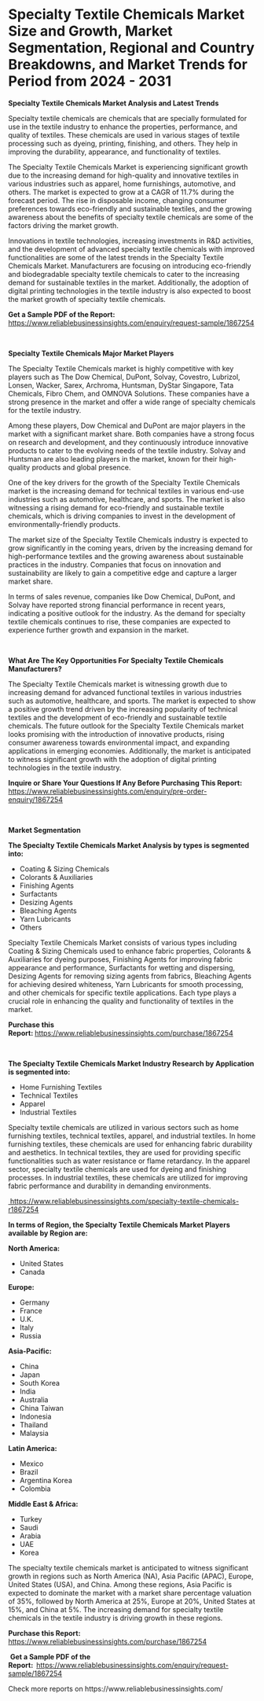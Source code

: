 <p><h1>Specialty Textile Chemicals Market Size and Growth, Market Segmentation, Regional and Country Breakdowns, and Market Trends for Period from 2024 -  2031</h1></p><p><strong>Specialty Textile Chemicals Market Analysis and Latest Trends</strong></p>
<p><p>Specialty textile chemicals are chemicals that are specially formulated for use in the textile industry to enhance the properties, performance, and quality of textiles. These chemicals are used in various stages of textile processing such as dyeing, printing, finishing, and others. They help in improving the durability, appearance, and functionality of textiles.</p><p>The Specialty Textile Chemicals Market is experiencing significant growth due to the increasing demand for high-quality and innovative textiles in various industries such as apparel, home furnishings, automotive, and others. The market is expected to grow at a CAGR of 11.7% during the forecast period. The rise in disposable income, changing consumer preferences towards eco-friendly and sustainable textiles, and the growing awareness about the benefits of specialty textile chemicals are some of the factors driving the market growth.</p><p>Innovations in textile technologies, increasing investments in R&D activities, and the development of advanced specialty textile chemicals with improved functionalities are some of the latest trends in the Specialty Textile Chemicals Market. Manufacturers are focusing on introducing eco-friendly and biodegradable specialty textile chemicals to cater to the increasing demand for sustainable textiles in the market. Additionally, the adoption of digital printing technologies in the textile industry is also expected to boost the market growth of specialty textile chemicals.</p></p>
<p><strong>Get a Sample PDF of the Report:&nbsp;</strong> <a href="https://www.reliablebusinessinsights.com/enquiry/request-sample/1867254">https://www.reliablebusinessinsights.com/enquiry/request-sample/1867254</a></p>
<p>&nbsp;</p>
<p><strong>Specialty Textile Chemicals Major Market Players</strong></p>
<p><p>The Specialty Textile Chemicals market is highly competitive with key players such as The Dow Chemical, DuPont, Solvay, Covestro, Lubrizol, Lonsen, Wacker, Sarex, Archroma, Huntsman, DyStar Singapore, Tata Chemicals, Fibro Chem, and OMNOVA Solutions. These companies have a strong presence in the market and offer a wide range of specialty chemicals for the textile industry.</p><p>Among these players, Dow Chemical and DuPont are major players in the market with a significant market share. Both companies have a strong focus on research and development, and they continuously introduce innovative products to cater to the evolving needs of the textile industry. Solvay and Huntsman are also leading players in the market, known for their high-quality products and global presence.</p><p>One of the key drivers for the growth of the Specialty Textile Chemicals market is the increasing demand for technical textiles in various end-use industries such as automotive, healthcare, and sports. The market is also witnessing a rising demand for eco-friendly and sustainable textile chemicals, which is driving companies to invest in the development of environmentally-friendly products.</p><p>The market size of the Specialty Textile Chemicals industry is expected to grow significantly in the coming years, driven by the increasing demand for high-performance textiles and the growing awareness about sustainable practices in the industry. Companies that focus on innovation and sustainability are likely to gain a competitive edge and capture a larger market share.</p><p>In terms of sales revenue, companies like Dow Chemical, DuPont, and Solvay have reported strong financial performance in recent years, indicating a positive outlook for the industry. As the demand for specialty textile chemicals continues to rise, these companies are expected to experience further growth and expansion in the market.</p></p>
<p>&nbsp;</p>
<p><strong>What Are The Key Opportunities For Specialty Textile Chemicals Manufacturers?</strong></p>
<p><p>The Specialty Textile Chemicals market is witnessing growth due to increasing demand for advanced functional textiles in various industries such as automotive, healthcare, and sports. The market is expected to show a positive growth trend driven by the increasing popularity of technical textiles and the development of eco-friendly and sustainable textile chemicals. The future outlook for the Specialty Textile Chemicals market looks promising with the introduction of innovative products, rising consumer awareness towards environmental impact, and expanding applications in emerging economies. Additionally, the market is anticipated to witness significant growth with the adoption of digital printing technologies in the textile industry.</p></p>
<p><strong>Inquire or Share Your Questions If Any Before Purchasing This Report:</strong> <a href="https://www.reliablebusinessinsights.com/enquiry/pre-order-enquiry/1867254">https://www.reliablebusinessinsights.com/enquiry/pre-order-enquiry/1867254</a></p>
<p>&nbsp;</p>
<p><strong>Market Segmentation</strong></p>
<p><strong>The Specialty Textile Chemicals Market Analysis by types is segmented into:</strong></p>
<p><ul><li>Coating & Sizing Chemicals</li><li>Colorants & Auxiliaries</li><li>Finishing Agents</li><li>Surfactants</li><li>Desizing Agents</li><li>Bleaching Agents</li><li>Yarn Lubricants</li><li>Others</li></ul></p>
<p><p>Specialty Textile Chemicals Market consists of various types including Coating & Sizing Chemicals used to enhance fabric properties, Colorants & Auxiliaries for dyeing purposes, Finishing Agents for improving fabric appearance and performance, Surfactants for wetting and dispersing, Desizing Agents for removing sizing agents from fabrics, Bleaching Agents for achieving desired whiteness, Yarn Lubricants for smooth processing, and other chemicals for specific textile applications. Each type plays a crucial role in enhancing the quality and functionality of textiles in the market.</p></p>
<p><strong>Purchase this Report:&nbsp;</strong><a href="https://www.reliablebusinessinsights.com/purchase/1867254">https://www.reliablebusinessinsights.com/purchase/1867254</a></p>
<p>&nbsp;</p>
<p><strong>The Specialty Textile Chemicals Market Industry Research by Application is segmented into:</strong></p>
<p><ul><li>Home Furnishing Textiles</li><li>Technical Textiles</li><li>Apparel</li><li>Industrial Textiles</li></ul></p>
<p><p>Specialty textile chemicals are utilized in various sectors such as home furnishing textiles, technical textiles, apparel, and industrial textiles. In home furnishing textiles, these chemicals are used for enhancing fabric durability and aesthetics. In technical textiles, they are used for providing specific functionalities such as water resistance or flame retardancy. In the apparel sector, specialty textile chemicals are used for dyeing and finishing processes. In industrial textiles, these chemicals are utilized for improving fabric performance and durability in demanding environments.</p></p>
<p><a href="https://www.reliablebusinessinsights.com/specialty-textile-chemicals-r1867254">&nbsp;https://www.reliablebusinessinsights.com/specialty-textile-chemicals-r1867254</a></p>
<p><strong>In terms of Region, the Specialty Textile Chemicals Market Players available by Region are:</strong></p>
<p>
    <p> <strong> North America: </strong>
        <ul>
            <li>United States</li>
            <li>Canada</li>
        </ul>
        </p> 
    <p> <strong> Europe: </strong>
        <ul>
            <li>Germany</li>
            <li>France</li>
            <li>U.K.</li>
            <li>Italy</li>
            <li>Russia</li>
        </ul>
        </p> 
    <p> <strong> Asia-Pacific: </strong>
        <ul>
            <li>China</li>
            <li>Japan</li>
            <li>South Korea</li>
            <li>India</li>
            <li>Australia</li>
            <li>China Taiwan</li>
            <li>Indonesia</li>
            <li>Thailand</li>
            <li>Malaysia</li>
        </ul>
        </p> 
    <p> <strong> Latin America: </strong>
        <ul>
            <li>Mexico</li>
            <li>Brazil</li>
            <li>Argentina Korea</li>
            <li>Colombia</li>
        </ul>
        </p> 
    <p> <strong> Middle East & Africa: </strong>
        <ul>
            <li>Turkey</li>
            <li>Saudi</li>
            <li>Arabia</li>
            <li>UAE</li>
            <li>Korea</li>
        </ul>
    </p>
    </p>
<p><p>The specialty textile chemicals market is anticipated to witness significant growth in regions such as North America (NA), Asia Pacific (APAC), Europe, United States (USA), and China. Among these regions, Asia Pacific is expected to dominate the market with a market share percentage valuation of 35%, followed by North America at 25%, Europe at 20%, United States at 15%, and China at 5%. The increasing demand for specialty textile chemicals in the textile industry is driving growth in these regions.</p></p>
<p><strong>Purchase this Report: </strong><a href="https://www.reliablebusinessinsights.com/purchase/1867254">https://www.reliablebusinessinsights.com/purchase/1867254</a></p>
<p>&nbsp;<strong>Get a Sample PDF of the Report:&nbsp;&nbsp;</strong><a href="https://www.reliablebusinessinsights.com/enquiry/request-sample/1867254">https://www.reliablebusinessinsights.com/enquiry/request-sample/1867254</a></p>
<p><strong></strong></p>
<p>Check more reports on https://www.reliablebusinessinsights.com/</p>